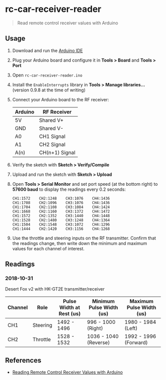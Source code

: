 # rc-car-receiver-reader

> Read remote control receiver values with Arduino

## Usage

1. Download and run the [Arduino IDE](https://www.arduino.cc/en/Main/Software)
1. Plug your Arduino board and configure it in **Tools > Board** and **Tools > Port**
1. Open `rc-car-receiver-reader.ino`
1. Install the `EnableInterrupts` library in **Tools > Manage libraries...** (version 0.9.8 at the time of writing)
1. Connect your Arduino board to the RF receiver:

    Arduino  | RF Receiver
    -------- | --------------
    5V       | Shared V+
    GND      | Shared V-
    A0       | CH1 Signal
    A1       | CH2 Signal
    A(n)     | CH(n+1) Signal

1. Verify the sketch with **Sketch > Verify/Compile**
1. Upload and run the sketch with **Sketch > Upload**
1. Open **Tools > Serial Monitor** and set port speed (at the bottom right) to **57600 baud** to display the readings every 0.2 seconds:

    ```
    CH1:1572    CH2:1248    CH3:1076    CH4:1436
    CH1:1708    CH2:1096    CH3:1076    CH4:1436
    CH1:1704    CH2:1108    CH3:1084    CH4:1424
    CH1:1668    CH2:1160    CH3:1372    CH4:1472
    CH1:1572    CH2:1352    CH3:1440    CH4:1448
    CH1:1528    CH2:1480    CH3:1248    CH4:1364
    CH1:1504    CH2:1548    CH3:1072    CH4:1296
    CH1:1444    CH2:1420    CH3:1156    CH4:1268
    ```

1. Use the throttle and steering inputs on the RF transmitter. Confirm that the readings change, then write down the minimum and maximum values for each channel of interest.

## Readings

### 2018-10-31

Desert Fox v2 with HK-GT2E transmitter/receiver

Channel  | Role     | Pulse Width at Rest (us) | Minimum Pulse Width (us) | Maximum Pulse Width (us)
-------- | -------- | ------------------------ | ------------------------ | ------------------------
CH1      | Steering | 1492 - 1496              | 996 - 1000 (Right)       | 1980 - 1984 (Left)
CH2      | Throttle | 1528 - 1532              | 1036 - 1040 (Reverse)    | 1992 - 1996 (Forward)

## References

- [Reading Remote Control Receiver Values with Arduino](https://ryanboland.com/blog/reading-rc-receive)
